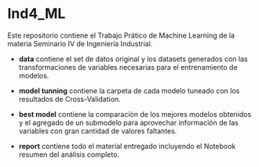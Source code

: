 # Ind4_ML

Este repositorio contiene el Trabajo Prático de Machine Learning de la materia Seminario IV de Ingeniería Industrial.

* **data** contiene el set de datos original y los datasets generados con las transformaciones de variables necesarias para el entrenamiento de modelos.

* **model tunning** contiene la carpeta de cada modelo tuneado con los resultados de Cross-Validation.

* **best model** contiene la comparación de los mejores modelos obtenidos y el agregado de un submodelo para aprovechar información de las variables con gran cantidad de valores faltantes.

* **report** contiene todo el material entregado incluyendo el Notebook resumen del análisis completo.
